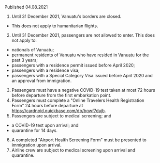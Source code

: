 Published 04.08.2021
1. Until 31 December 2021, Vanuatu's borders are closed.
- This does not apply to humanitarian flights.
2. Until 31 December 2021, passengers are not allowed to enter.
This does not apply to:
- nationals of Vanuatu;
- permanent residents of Vanuatu who have resided in Vanuatu for the past 3 years;
- passengers with a residence permit issued before April 2020;
- passengers with a residence visa;
- passengers with a Special Category Visa issued before April 2020 and an approval from immigration.
3. Passengers must have a negative COVID-19 test taken at most 72 hours before departure from the first embarkation point.
4. Passengers must complete a "Online Travelers Health Registration Form" 24 hours before departure at <a target="_blank" href="https://cardnoid.quickbase.com/db/bqwf7dujb">https://cardnoid.quickbase.com/db/bqwf7dujb</a>.
5. Passengers are subject to medical screening; and
- a COVID-19 test upon arrival; and
- quarantine for 14 days.
6. A completed "Airport Health Screening Form" must be presented to immigration upon arrival. 
7. Airline crew are subject to medical screening upon arrival and quarantine.

